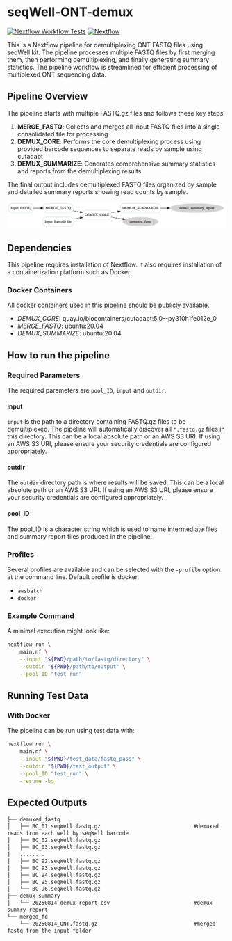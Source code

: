 # seqWell-ONT-demux



[![Nextflow Workflow Tests](https://github.com/seqwell/seqWell-ONT-demux/actions/workflows/nextflow-ci.yml/badge.svg?branch=main)](https://github.com/seqwell/seqWell-ONT-demux/actions/workflows/nextflow-ci.yml?query=branch%3Amain)
[![Nextflow](https://img.shields.io/badge/Nextflow%20DSL2-%E2%89%A523.04.0-blue.svg)](https://www.nextflow.io/)



This is a Nextflow pipeline for demultiplexing ONT FASTQ files using seqWell kit. The pipeline processes multiple FASTQ files by first merging them, then performing demultiplexing, and finally generating summary statistics. The pipeline workflow is streamlined for efficient processing of multiplexed ONT sequencing data.

## Pipeline Overview

The pipeline starts with multiple FASTQ.gz files and follows these key steps:

1. **MERGE_FASTQ**: Collects and merges all input FASTQ files into a single consolidated file for processing
2. **DEMUX_CORE**: Performs the core demultiplexing process using provided barcode sequences to separate reads by sample using cutadapt
3. **DEMUX_SUMMARIZE**: Generates comprehensive summary statistics and reports from the demultiplexing results

The final output includes demultiplexed FASTQ files organized by sample and detailed summary reports showing read counts by sample.

![seqWell-ONT-demux](assets/ont_demux.png "seqWell ONT demux Process")

## Dependencies

This pipeline requires installation of Nextflow. It also requires installation of a containerization platform such as Docker.

### Docker Containers
All docker containers used in this pipeline should be publicly available. 

- *DEMUX_CORE*: quay.io/biocontainers/cutadapt:5.0--py310h1fe012e_0
- *MERGE_FASTQ*: ubuntu:20.04
- *DEMUX_SUMMARIZE*: ubuntu:20.04



## How to run the pipeline

### Required Parameters

The required parameters are `pool_ID`, `input`  and `outdir`.

#### input
`input` is the path to a directory containing FASTQ.gz files to be demultiplexed. The pipeline will automatically discover all `*.fastq.gz` files in this directory. This can be a local absolute path or an AWS S3 URI. If using an AWS S3 URI, please ensure your security credentials are configured appropriately.


#### outdir
The `outdir` directory path is where results will be saved. This can be a local absolute path or an AWS S3 URI. If using an AWS S3 URI, please ensure your security credentials are configured appropriately.

#### pool_ID
The pool_ID is a character string which is used to name intermediate files and summary report files produced in the pipeline. 

### Profiles

Several profiles are available and can be selected with the `-profile` option at the command line. Default profile is docker. 

- `awsbatch`
- `docker`


### Example Command

A minimal execution might look like:

```bash
nextflow run \
    main.nf \
    --input "${PWD}/path/to/fastq/directory" \
    --outdir "${PWD}/path/to/output" \
    --pool_ID "test_run"
```

## Running Test Data

### With Docker
The pipeline can be run using test data with:

```bash
nextflow run \
    main.nf \
    --input "${PWD}/test_data/fastq_pass" \
    --outdir "${PWD}/test_output" \
    --pool_ID "test_run" \
    -resume -bg
```



## Expected Outputs

```
├── demuxed_fastq
│   ├── BC_01.seqWell.fastq.gz                              #demuxed reads from each well by seqWell barcode
│   ├── BC_02.seqWell.fastq.gz
│   ├── BC_03.seqWell.fastq.gz
|   ........
│   ├── BC_92.seqWell.fastq.gz
│   ├── BC_93.seqWell.fastq.gz
│   ├── BC_94.seqWell.fastq.gz
│   ├── BC_95.seqWell.fastq.gz
│   └── BC_96.seqWell.fastq.gz
├── demux_summary
│   └── 20250814_demux_report.csv                           #demux summry report
└── merged_fq
    └── 20250814_ONT.fastq.gz                               #merged fastq from the input folder
```

